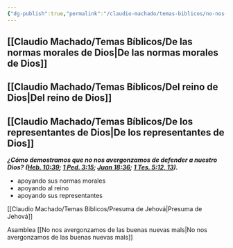 ```yaml
---
{"dg-publish":true,"permalink":"/claudio-machado/temas-biblicos/no-nos-avergonzamos/","tags":["asamblea","predicar","predicación"]}
---
```



## [[Claudio Machado/Temas Bíblicos/De las normas morales de Dios\|De las normas morales de Dios]]



## [[Claudio Machado/Temas Bíblicos/Del reino de Dios\|Del reino de Dios]]



## [[Claudio Machado/Temas Bíblicos/De los representantes de Dios\|De los representantes de Dios]]


***¿Cómo demostramos que no nos avergonzamos de defender a nuestro Dios? ([Heb. 10:39](https://wol.jw.org/es/wol/b/r4/lp-s/nwtsty/58/10#v=58:10:39); [1 Ped. 3:15](https://wol.jw.org/es/wol/b/r4/lp-s/nwtsty/60/3#v=60:3:15); [Juan 18:36](https://wol.jw.org/es/wol/b/r4/lp-s/nwtsty/43/18#v=43:18:36); [1 Tes. 5:12, 13](https://wol.jw.org/es/wol/b/r4/lp-s/nwtsty/52/5#v=52:5:12-52:5:13)).***

- apoyando sus normas morales 
- apoyando al reino 
- apoyando sus representantes 


[[Claudio Machado/Temas Bíblicos/Presuma de Jehová\|Presuma de Jehová]]

Asamblea [[No nos avergonzamos de las buenas nuevas mals\|No nos avergonzamos de las buenas nuevas mals]]